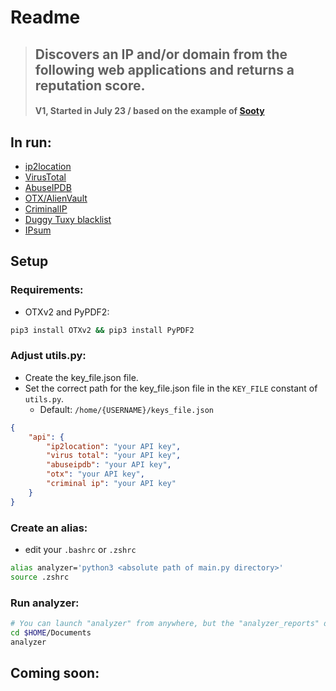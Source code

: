 # Readme


> ## **Discovers an IP and/or domain from the following web applications and returns a reputation score.**
> #### **V1, Started in July 23 / based on the example of [Sooty](https://github.com/TheresAFewConors/Sooty/blob/master/Sooty.py)**


## In run:
- [ip2location](https://www.ip2location.io/)
- [VirusTotal](https://www.virustotal.com/gui/home/search)
- [AbuseIPDB](https://www.abuseipdb.com/)
- [OTX/AlienVault](https://otx.alienvault.com/)
- [CriminalIP](https://www.criminalip.io/en)
- [Duggy Tuxy blacklist](https://github.com/duggytuxy/malicious_ip_addresses)
- [IPsum](https://github.com/stamparm/ipsum)


## Setup
### Requirements:
- OTXv2 and PyPDF2:
```bash
pip3 install OTXv2 && pip3 install PyPDF2
```

### Adjust utils.py:
- Create the key_file.json file. 
- Set the correct path for the key_file.json file in the `KEY_FILE` constant of `utils.py`.
    - Default: `/home/{USERNAME}/keys_file.json`

```json
{
    "api": {
        "ip2location": "your API key",
        "virus total": "your API key", 
        "abuseipdb": "your API key",
        "otx": "your API key",
        "criminal ip": "your API key"
    }
}     
```

### Create an alias:
- edit your `.bashrc` or `.zshrc`
```bash
alias analyzer='python3 <absolute path of main.py directory>'
source .zshrc
```

### Run analyzer:
```bash
# You can launch "analyzer" from anywhere, but the "analyzer_reports" directory will be created in it.
cd $HOME/Documents
analyzer
```

## Coming soon: